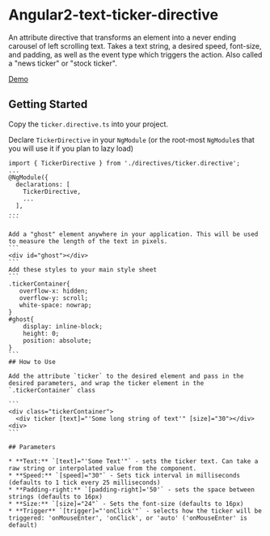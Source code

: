 # Angular2-text-ticker-directive
An attribute directive that transforms an element into a never ending carousel of left scrolling text. Takes a text string, a desired speed, font-size, and padding, as well as the event type which triggers the action. Also called a "news ticker" or "stock ticker".

[Demo](https://embed.plnkr.co/4mBHkIVTetC0kh34JOyT/)

## Getting Started

Copy the `ticker.directive.ts` into your project.

Declare `TickerDirective` in your  `NgModule` (or the root-most `NgModule`s that you will use it if you plan to lazy load)
````
import { TickerDirective } from './directives/ticker.directive';
...
@NgModule({
  declarations: [
    TickerDirective,
    ...
  ],
...
```

Add a "ghost" element anywhere in your application. This will be used to measure the length of the text in pixels.
```
<div id="ghost"></div>
```
Add these styles to your main style sheet
```
.tickerContainer{
   overflow-x: hidden;
   overflow-y: scroll;
   white-space: nowrap;
}
#ghost{
    display: inline-block;
    height: 0;
    position: absolute;
}
```
## How to Use

Add the attribute `ticker` to the desired element and pass in the desired parameters, and wrap the ticker element in the `.tickerContainer` class

```
<div class="tickerContainer">
  <div ticker [text]="'Some long string of text'" [size]="30"></div>
<div>
```

## Parameters

* **Text:** `[text]="'Some Text'"` - sets the ticker text. Can take a raw string or interpolated value from the component. 
* **Speed:** `[speed]="30"` - Sets tick interval in milliseconds (defaults to 1 tick every 25 milliseconds)
* **Padding-right:** `[padding-right]='50'` - sets the space between strings (defaults to 16px)
* **Size:** `[size]="24"` - Sets the font-size (defaults to 16px)
* **Trigger** `[trigger]="'onClick'"` - selects how the ticker will be triggered: 'onMouseEnter', 'onClick', or 'auto' ('onMouseEnter' is default)
